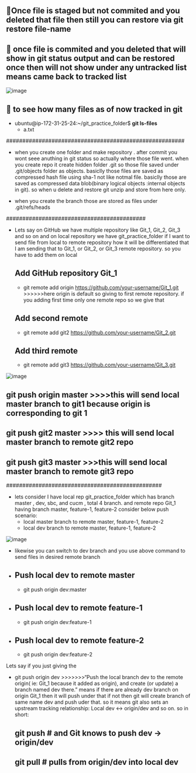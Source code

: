 ## 🚀Once file is staged but not commited and  you deleted that file then still you can restore via git restore file-name
## 🚀 once file is commited and you deleted that will show in git status output and can be restored once then will not show under any untracked list means came back to tracked list

![image](https://github.com/user-attachments/assets/a755d985-05ad-4d74-80af-758d6967ddc2)

## 🚀 to see how many files as of now tracked in git

- ubuntu@ip-172-31-25-24:~/git_practice_folder$ **git ls-files**
   - a.txt


#######################################################
- when you create one folder and make repository . after commit you wont seee anuthing in git status so actually where those file went. when you create repo it create hidden folder .git
  so those file saved under .git/objects folder as objects. basiclly those files are saved as compressed hash file using sha-1 not like notmal file. basiclly those are saved as compressed data blob(binary logical objects 
  :internal objects in git). so when u delete and restore git unzip and store from here only.

- when you create the branch those are stored as files under .git/refs/heads


###########################################

- Lets say on GitHub we have multiple repository like Git_1, Git_2, Git_3 and so on and on local repository we have git_practice_folder if I want to send file from local to remote repository how it will be differentiated 
  that I am sending that to Git_1, or Git_2, or Git_3 remote repository. so you have to add them on local

   ## Add GitHub repository Git_1
   - git remote add origin https://github.com/your-username/Git_1.git >>>>>>here origin is default so giving to first remote repository. if you adding first time only one remote repo so we give that 

   ## Add second remote
   - git remote add git2 https://github.com/your-username/Git_2.git

   ## Add third remote
   - git remote add git3 https://github.com/your-username/Git_3.git
 
![image](https://github.com/user-attachments/assets/f746e9af-b573-45d9-93b7-5567719b581d)

## git push origin master >>>>this will send local master branch to git1 because origin is corresponding to git 1

## git push git2 master >>>> this will send local master branch to remote git2 repo 

## git push git3 master >>>this will send local master branch to remote git3 repo 



################################################

- lets consider I have local rep git_practice_folder which has branch master , dev, sbc, and cucm , total 4 branch. and remote repo Git_1 having branch master, feature-1, feature-2
  consider below push scenario:
  - local master branch to remote master, feature-1, feature-2
  - local dev branch to remote master, feature-1, feature-2

![image](https://github.com/user-attachments/assets/36cc84e8-064c-411b-813c-9e250eaf9fa7)


- likewise you can switch to dev branch and you use above command to send files in desired remote branch

 - ## Push local dev to remote master
   - git push origin dev:master

-  ## Push local dev to remote feature-1
   - git push origin dev:feature-1

-  ## Push local dev to remote feature-2
   - git push origin dev:feature-2
 

Lets say if you just giving the 
  - git push origin dev  >>>>>>>“Push the local branch dev to the remote origin( ie: Git_1 because it added as origin), and create (or update) a branch named dev there.” means if there are already dev branch on origin Git_1
    then it will push under that if not then git will create branch of same name dev and push uder that. so it means  git also sets an upstream tracking relationship: Local dev ↔ origin/dev and so on.
    so in short:
    
    ## git push       # and Git knows to push dev → origin/dev
    ## git pull       # pulls from origin/dev into local dev


